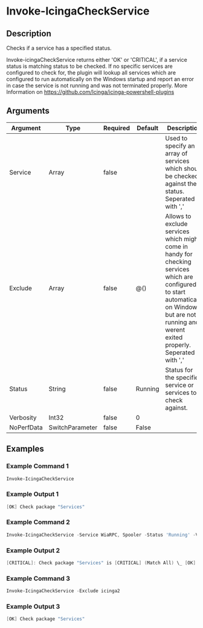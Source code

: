 
# Invoke-IcingaCheckService

## Description

Checks if a service has a specified status.

Invoke-icingaCheckService returns either 'OK' or 'CRITICAL', if a service status is matching status to be checked.
If no specific services are configured to check for, the plugin will lookup all services which are configured to
run automatically on the Windows startup and report an error in case the service is not running and was not
terminated properly.
More Information on https://github.com/Icinga/icinga-powershell-plugins

## Arguments

| Argument | Type | Required | Default | Description |
| ---      | ---  | ---      | ---     | ---         |
| Service | Array | false |  | Used to specify an array of services which should be checked against the status. Seperated with ',' |
| Exclude | Array | false | @() | Allows to exclude services which might come in handy for checking services which are configured to start automatically on Windows but are not running and werent exited properly. Seperated with ',' |
| Status | String | false | Running | Status for the specified service or services to check against. |
| Verbosity | Int32 | false | 0 |  |
| NoPerfData | SwitchParameter | false | False |  |

## Examples

### Example Command 1

```powershell
Invoke-IcingaCheckService
```

### Example Output 1

```powershell
[OK] Check package "Services"
```

### Example Command 2

```powershell
Invoke-IcingaCheckService -Service WiaRPC, Spooler -Status 'Running' -Verbose 3
```

### Example Output 2

```powershell
[CRITICAL]: Check package "Services" is [CRITICAL] (Match All) \_ [OK]: Service "Ereignisse zum Abrufen von Standbildern (WiaRPC)" is Stopped \_ [CRITICAL]: Service "Druckwarteschlange (Spooler)" Running is not matching Stopped
```

### Example Command 3

```powershell
Invoke-IcingaCheckService -Exclude icinga2
```

### Example Output 3

```powershell
[OK] Check package "Services"
```
